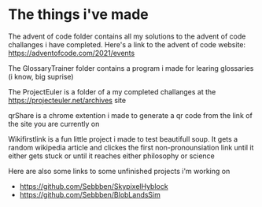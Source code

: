 # The things i've made

The advent of code folder contains all my solutions to the advent of code challanges i have completed. Here's a link to the advent of code website: https://adventofcode.com/2021/events

The GlossaryTrainer folder contains a program i made for learing glossaries (i know, big suprise)

The ProjectEuler is a folder of a my completed challanges at the https://projecteuler.net/archives site

qrShare is a chrome extention i made to generate a qr code from the link of the site you are currently on

Wikifirstlink is a fun little project i made to test beautifull soup. It gets a random wikipedia article and clickes the first non-pronounsiation link until it either gets stuck or until it reaches either philosophy or science

Here are also some links to some unfinished projects i'm working on
- https://github.com/Sebbben/SkypixelHyblock
- https://github.com/Sebbben/BlobLandsSim

